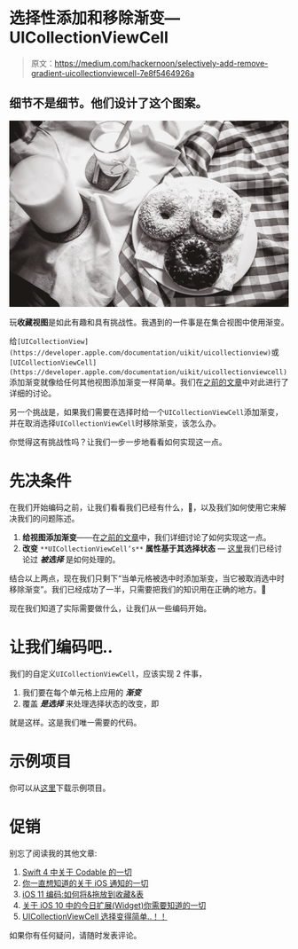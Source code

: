 # 选择性添加和移除渐变— UICollectionViewCell

> 原文：<https://medium.com/hackernoon/selectively-add-remove-gradient-uicollectionviewcell-7e8f5464926a>

## 细节不是细节。他们设计了这个图案。

![](img/535f0d005a2b6215cb23e8f5f3ea4680.png)

玩**收藏视图**是如此有趣和具有挑战性。我遇到的一件事是在集合视图中使用渐变。

给`[UICollectionView](https://developer.apple.com/documentation/uikit/uicollectionview)`或`[UICollectionViewCell](https://developer.apple.com/documentation/uikit/uicollectionviewcell)`添加渐变就像给任何其他视图添加渐变一样简单。我们在[之前的文章](https://hackernoon.com/color-it-with-gradients-ios-a4b374c3c79f)中对此进行了详细的讨论。

另一个挑战是，如果我们需要在选择时给一个`UICollectionViewCell`添加渐变，并在取消选择`UICollectionViewCell`时移除渐变，该怎么办。

你觉得这有挑战性吗？让我们一步一步地看看如何实现这一点。

# 先决条件

在我们开始编码之前，让我们看看我们已经有什么，🧐，以及我们如何使用它来解决我们的问题陈述。

1.  **给视图添加渐变**——在[之前的文章](https://hackernoon.com/color-it-with-gradients-ios-a4b374c3c79f)中，我们详细讨论了如何实现这一点。
2.  **改变** `**UICollectionViewCell’s**` **属性基于其选择状态** — [这里](https://hackernoon.com/uicollectionviewcell-selection-made-easy-41dae148379d)我们已经讨论过 ***被选择*** 是如何处理的。

结合以上两点，现在我们只剩下“当单元格被选中时添加渐变，当它被取消选中时移除渐变”。我们已经成功了一半，只需要把我们的知识用在正确的地方。🎯

现在我们知道了实际需要做什么，让我们从一些编码开始。

# 让我们编码吧..

我们的自定义`UICollectionViewCell`，应该实现 2 件事，

1.  我们要在每个单元格上应用的 ***渐变***
2.  覆盖 ***是选择*** 来处理选择状态的改变，即

就是这样。这是我们唯一需要的代码。

# 示例项目

你可以从[这里](https://github.com/pgpt10/CollectionViewGradientSample)下载示例项目。

# 促销

别忘了阅读我的其他文章:

1.  [Swift 4 中关于 Codable 的一切](https://hackernoon.com/everything-about-codable-in-swift-4-97d0e18a2999)
2.  [你一直想知道的关于 iOS 通知的一切](https://medium.freecodecamp.org/ios-10-notifications-inshorts-all-in-one-ad727e03983a)
3.  [iOS 11 编码:如何将&拖放到收藏&表](https://hackernoon.com/drag-it-drop-it-in-collection-table-ios-11-6bd28795b313)
4.  [关于 iOS 10 中的今日扩展(Widget)你需要知道的一切](https://hackernoon.com/app-extensions-and-today-extensions-widget-in-ios-10-e2d9fd9957a8)
5.  [UICollectionViewCell 选择变得简单..！！](https://hackernoon.com/uicollectionviewcell-selection-made-easy-41dae148379d)

如果你有任何疑问，请随时发表评论。